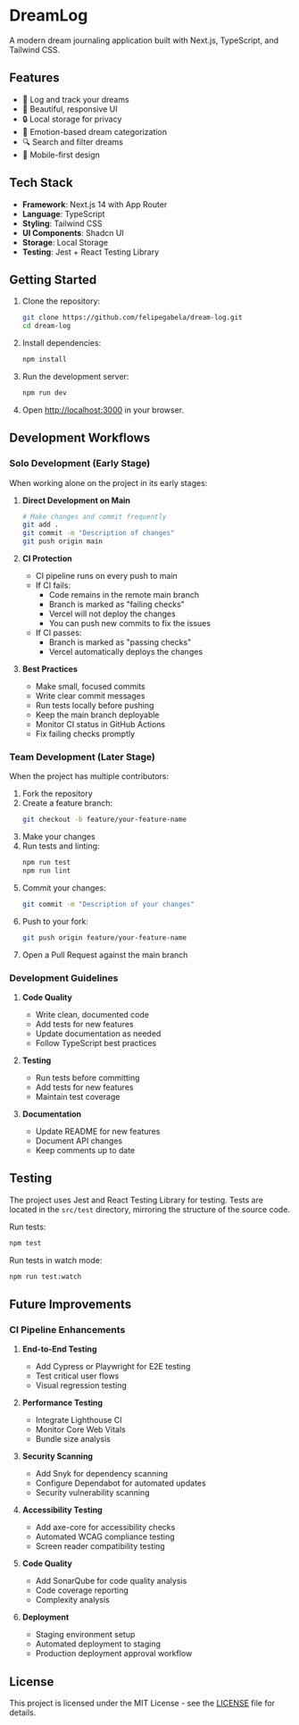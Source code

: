 # DreamLog

A modern dream journaling application built with Next.js, TypeScript, and Tailwind CSS.

## Features

- 🌙 Log and track your dreams
- 🎨 Beautiful, responsive UI
- 🔒 Local storage for privacy
- 🎯 Emotion-based dream categorization
- 🔍 Search and filter dreams
- 📱 Mobile-first design

## Tech Stack

- **Framework**: Next.js 14 with App Router
- **Language**: TypeScript
- **Styling**: Tailwind CSS
- **UI Components**: Shadcn UI
- **Storage**: Local Storage
- **Testing**: Jest + React Testing Library

## Getting Started

1. Clone the repository:
   ```bash
   git clone https://github.com/felipegabela/dream-log.git
   cd dream-log
   ```

2. Install dependencies:
   ```bash
   npm install
   ```

3. Run the development server:
   ```bash
   npm run dev
   ```

4. Open [http://localhost:3000](http://localhost:3000) in your browser.

## Development Workflows

### Solo Development (Early Stage)

When working alone on the project in its early stages:

1. **Direct Development on Main**
   ```bash
   # Make changes and commit frequently
   git add .
   git commit -m "Description of changes"
   git push origin main
   ```

2. **CI Protection**
   - CI pipeline runs on every push to main
   - If CI fails:
     - Code remains in the remote main branch
     - Branch is marked as "failing checks"
     - Vercel will not deploy the changes
     - You can push new commits to fix the issues
   - If CI passes:
     - Branch is marked as "passing checks"
     - Vercel automatically deploys the changes

3. **Best Practices**
   - Make small, focused commits
   - Write clear commit messages
   - Run tests locally before pushing
   - Keep the main branch deployable
   - Monitor CI status in GitHub Actions
   - Fix failing checks promptly

### Team Development (Later Stage)

When the project has multiple contributors:

1. Fork the repository
2. Create a feature branch:
   ```bash
   git checkout -b feature/your-feature-name
   ```
3. Make your changes
4. Run tests and linting:
   ```bash
   npm run test
   npm run lint
   ```
5. Commit your changes:
   ```bash
   git commit -m "Description of your changes"
   ```
6. Push to your fork:
   ```bash
   git push origin feature/your-feature-name
   ```
7. Open a Pull Request against the main branch

### Development Guidelines

1. **Code Quality**
   - Write clean, documented code
   - Add tests for new features
   - Update documentation as needed
   - Follow TypeScript best practices

2. **Testing**
   - Run tests before committing
   - Add tests for new features
   - Maintain test coverage

3. **Documentation**
   - Update README for new features
   - Document API changes
   - Keep comments up to date

## Testing

The project uses Jest and React Testing Library for testing. Tests are located in the `src/test` directory, mirroring the structure of the source code.

Run tests:
```bash
npm test
```

Run tests in watch mode:
```bash
npm run test:watch
```

## Future Improvements

### CI Pipeline Enhancements

1. **End-to-End Testing**
   - Add Cypress or Playwright for E2E testing
   - Test critical user flows
   - Visual regression testing

2. **Performance Testing**
   - Integrate Lighthouse CI
   - Monitor Core Web Vitals
   - Bundle size analysis

3. **Security Scanning**
   - Add Snyk for dependency scanning
   - Configure Dependabot for automated updates
   - Security vulnerability scanning

4. **Accessibility Testing**
   - Add axe-core for accessibility checks
   - Automated WCAG compliance testing
   - Screen reader compatibility testing

5. **Code Quality**
   - Add SonarQube for code quality analysis
   - Code coverage reporting
   - Complexity analysis

6. **Deployment**
   - Staging environment setup
   - Automated deployment to staging
   - Production deployment approval workflow

## License

This project is licensed under the MIT License - see the [LICENSE](LICENSE) file for details. 